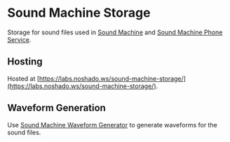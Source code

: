 # Sound Machine Storage

Storage for sound files used in [Sound Machine](https://github.com/leomancini/sound-machine-firmware) and [Sound Machine Phone Service](https://github.com/leomancini/sound-machine-phone-service).

## Hosting

Hosted at [https://labs.noshado.ws/sound-machine-storage/](https://labs.noshado.ws/sound-machine-storage/).

## Waveform Generation

Use [Sound Machine Waveform Generator](https://github.com/leomancini/sound-machine-waveform-generator) to generate waveforms for the sound files.
